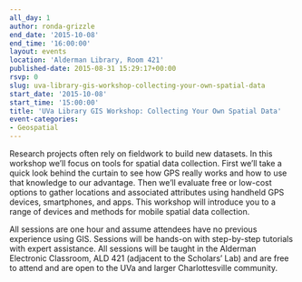 ```yaml
---
all_day: 1
author: ronda-grizzle
end_date: '2015-10-08'
end_time: '16:00:00'
layout: events
location: 'Alderman Library, Room 421'
published-date: 2015-08-31 15:29:17+00:00
rsvp: 0
slug: uva-library-gis-workshop-collecting-your-own-spatial-data
start_date: '2015-10-08'
start_time: '15:00:00'
title: 'UVa Library GIS Workshop: Collecting Your Own Spatial Data'
event-categories:
- Geospatial
---
```


Research projects often rely on fieldwork to build new datasets.  In this workshop we’ll focus on tools for spatial data collection. First we’ll take a quick look behind the curtain to see how GPS really works and how to use that knowledge to our advantage.  Then we’ll evaluate free or low-cost options to gather locations and associated attributes using handheld GPS devices, smartphones, and apps.  This workshop will introduce you to a range of devices and methods for mobile spatial data collection.

All sessions are one hour and assume attendees have no previous experience using GIS. Sessions will be hands-on with step-by-step tutorials with expert assistance. All sessions will be taught in the Alderman Electronic Classroom, ALD 421 (adjacent to the Scholars’ Lab) and are free to attend and are open to the UVa and larger Charlottesville community.
